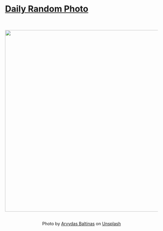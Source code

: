 # [Daily Random Photo](https://www.dailyrandomphoto.com/)

<div align="center">
  <br>
  <br>
  <a href="https://www.dailyrandomphoto.com/p/2021/2021-05-05/"><img src="https://images.unsplash.com/photo-1616530187419-ef1ff77cc52f?crop=entropy&cs=tinysrgb&fit=max&fm=jpg&ixid=Mnw3NzUwOHwwfDF8cmFuZG9tfHx8fHx8fHx8MTYyMDE3MzIwMg&ixlib=rb-1.2.1&q=80&w=1080" width="600px"></a>
  <br>
  <br>
  <p class="has-text-grey">Photo by <a href="https://unsplash.com/@arvissd?utm_source=Daily%20Random%20Photo&amp;utm_medium=referral" target="_blank" rel="noopener noreferrer">Arvydas Baltinas</a> on <a href="https://unsplash.com/photos/e-mXenBr5gY?utm_source=Daily%20Random%20Photo&amp;utm_medium=referral" target="_blank" rel="noopener noreferrer">Unsplash</a></p>
</div>
